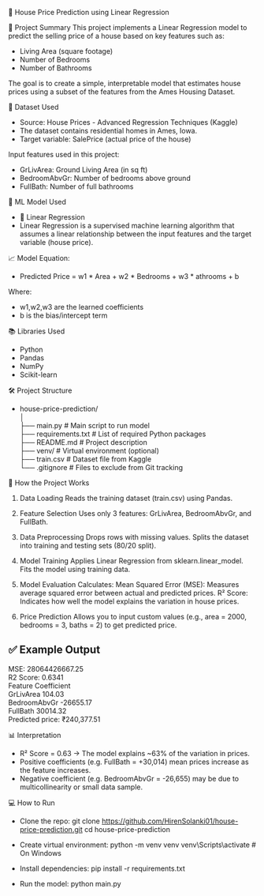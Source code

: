 🏡 House Price Prediction using Linear Regression

📌 Project Summary
 This project implements a Linear Regression model to predict the selling price of a house based on key features such as:
- Living Area (square footage)
- Number of Bedrooms
- Number of Bathrooms

 The goal is to create a simple, interpretable model that estimates house prices using a subset of the features from the Ames Housing Dataset.

📂 Dataset Used
- Source: House Prices - Advanced Regression Techniques (Kaggle)
- The dataset contains residential homes in Ames, Iowa.
- Target variable: SalePrice (actual price of the house)

Input features used in this project:

- GrLivArea: Ground Living Area (in sq ft)
- BedroomAbvGr: Number of bedrooms above ground
- FullBath: Number of full bathrooms

🧠 ML Model Used
- 🎯 Linear Regression
- Linear Regression is a supervised machine learning algorithm that assumes a linear relationship between the input features and the target variable (house price).

📈 Model Equation:
- Predicted Price = w1 * Area + w2 * Bedrooms + w3 * athrooms + b

Where: 
- w1,w2,w3 are the learned coefficients
- b is the bias/intercept term

📚 Libraries Used
- Python
- Pandas
- NumPy
- Scikit-learn

🛠️ Project Structure

- house-price-prediction/                                                                        
  │                                                                                                      
  ├── main.py                 # Main script to run model                                                                    
  ├── requirements.txt        # List of required Python packages                                                                    
  ├── README.md               # Project description                                                                   
  ├── venv/                   # Virtual environment (optional)                                                            
  ├── train.csv               # Dataset file from Kaggle                                                                          
  └── .gitignore              # Files to exclude from Git tracking                                                               

🚀 How the Project Works
1. Data Loading
 Reads the training dataset (train.csv) using Pandas.

2. Feature Selection
 Uses only 3 features: GrLivArea, BedroomAbvGr, and FullBath.

3. Data Preprocessing
 Drops rows with missing values.
 Splits the dataset into training and testing sets (80/20 split).

4. Model Training
 Applies Linear Regression from sklearn.linear_model.
 Fits the model using training data.

5. Model Evaluation
 Calculates:
  Mean Squared Error (MSE): Measures average squared error between actual and predicted prices.
  R² Score: Indicates how well the model explains the variation in house prices.

6. Price Prediction
 Allows you to input custom values (e.g., area = 2000, bedrooms = 3, baths = 2) to get predicted price.

✅ Example Output
- 
  MSE: 28064426667.25                                              
  R2 Score: 0.6341                                            
  Feature        Coefficient                                          
  GrLivArea      104.03                                              
  BedroomAbvGr  -26655.17                                          
  FullBath       30014.32                                            
  Predicted price: ₹240,377.51                    

📊 Interpretation
- R² Score = 0.63 → The model explains ~63% of the variation in prices.
- Positive coefficients (e.g. FullBath = +30,014) mean prices increase as the feature increases.
- Negative coefficient (e.g. BedroomAbvGr = -26,655) may be due to multicollinearity or small data sample.

💻 How to Run
- Clone the repo:
  git clone https://github.com/HirenSolanki01/house-price-prediction.git
  cd house-price-prediction

- Create virtual environment:
  python -m venv venv
  venv\Scripts\activate   # On Windows

- Install dependencies:
  pip install -r requirements.txt

- Run the model:
  python main.py


